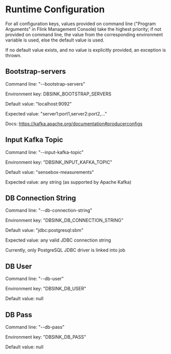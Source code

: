 Runtime Configuration
=====================

For all configuration keys, values provided on command line ("Program Arguments" in Flink Management Console) take the
highest priority; if not provided on command line, the value from the corresponding environment variable is used, else
the default value is used.

If no default value exists, and no value is explicitly provided, an exception is thrown.



Bootstrap-servers
-----------------

Command line: "--bootstrap-servers"

Environment key: DBSINK_BOOTSTRAP_SERVERS

Default value: "localhost:9092"

Expected value: "server1:port1,server2:port2,..."

Docs: https://kafka.apache.org/documentation#producerconfigs



Input Kafka Topic
-----------------

Command line: "--input-kafka-topic"

Environment key: "DBSINK_INPUT_KAFKA_TOPIC"

Default value: "sensebox-measurements"

Expected value: any string (as supported by Apache Kafka)



DB Connection String
--------------------

Command line: "--db-connection-string"

Environment key: "DBSINK_DB_CONNECTION_STRING"

Default value: "jdbc:postgresql:sbm"

Expected value: any valid JDBC connection string

Currently, only PostgreSQL JDBC driver is linked into job



DB User
-------

Command line: "--db-user"

Environment key: "DBSINK_DB_USER"

Default value: null



DB Pass
-------

Command line: "--db-pass"

Environment key: "DBSINK_DB_PASS"

Default value: null
